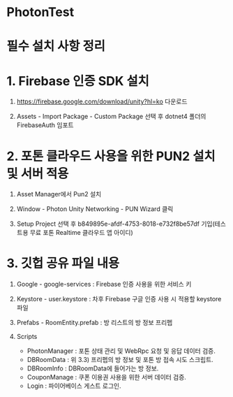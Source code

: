 # PhotonTest

# 필수 설치 사항 정리

# 1. Firebase 인증 SDK 설치

1) https://firebase.google.com/download/unity?hl=ko 다운로드 

2) Assets - Import Package - Custom Package 선택 후 dotnet4 폴더의 FirebaseAuth 임포트



# 2. 포톤 클라우드 사용을 위한  PUN2 설치 및 서버 적용

1) Asset Manager에서 Pun2 설치

2) Window - Photon Unity Networking - PUN Wizard 클릭

3) Setup Project 선택 후 b849895e-afdf-4753-8018-e732f8be57df 기입(테스트용 무료 포톤 Realtime 클라우드 앱 아이디)


# 3. 깃헙 공유 파일 내용

1) Google - google-services : Firebase 인증 사용을 위한 서비스 키

2) Keystore - user.keystore : 차후 Firebase 구글 인증 사용 시 적용할 keystore 파일

3) Prefabs - RoomEntity.prefab : 방 리스트의 방 정보 프리펩

4) Scripts 
    - PhotonManager : 포톤 상태 관리 및 WebRpc 요청 및 응답 데이터 검증.
    - DBRoomData : 위 3.3) 프리펩의 방 정보 및 포톤 방 접속 시도 스크립트.
    - DBRoomInfo : DBRoomData에 들어가는 방 정보.
    - CouponManage : 쿠폰 이용권 사용을 위한 서버 데이터 검증.
    - Login : 파이어베이스 게스트 로그인.
    

 
